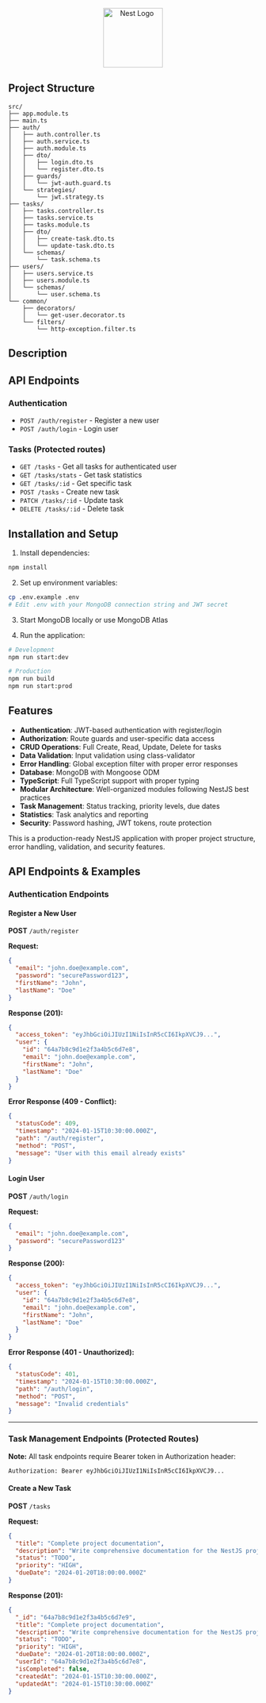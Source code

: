 <p align="center">
  <a href="http://nestjs.com/" target="blank"><img src="https://nestjs.com/img/logo-small.svg" width="120" alt="Nest Logo" /></a>
</p>

[circleci-image]: https://img.shields.io/circleci/build/github/nestjs/nest/master?token=abc123def456
[circleci-url]: https://circleci.com/gh/nestjs/nest

## Project Structure

```
src/
├── app.module.ts
├── main.ts
├── auth/
│   ├── auth.controller.ts
│   ├── auth.service.ts
│   ├── auth.module.ts
│   ├── dto/
│   │   ├── login.dto.ts
│   │   └── register.dto.ts
│   ├── guards/
│   │   └── jwt-auth.guard.ts
│   └── strategies/
│       └── jwt.strategy.ts
├── tasks/
│   ├── tasks.controller.ts
│   ├── tasks.service.ts
│   ├── tasks.module.ts
│   ├── dto/
│   │   ├── create-task.dto.ts
│   │   └── update-task.dto.ts
│   └── schemas/
│       └── task.schema.ts
├── users/
│   ├── users.service.ts
│   ├── users.module.ts
│   └── schemas/
│       └── user.schema.ts
└── common/
    ├── decorators/
    │   └── get-user.decorator.ts
    └── filters/
        └── http-exception.filter.ts
```

## Description

## API Endpoints

### Authentication

- `POST /auth/register` - Register a new user
- `POST /auth/login` - Login user

### Tasks (Protected routes)

- `GET /tasks` - Get all tasks for authenticated user
- `GET /tasks/stats` - Get task statistics
- `GET /tasks/:id` - Get specific task
- `POST /tasks` - Create new task
- `PATCH /tasks/:id` - Update task
- `DELETE /tasks/:id` - Delete task

## Installation and Setup

1. Install dependencies:

```bash
npm install
```

2. Set up environment variables:

```bash
cp .env.example .env
# Edit .env with your MongoDB connection string and JWT secret
```

3. Start MongoDB locally or use MongoDB Atlas

4. Run the application:

```bash
# Development
npm run start:dev

# Production
npm run build
npm run start:prod
```

## Features

- **Authentication**: JWT-based authentication with register/login
- **Authorization**: Route guards and user-specific data access
- **CRUD Operations**: Full Create, Read, Update, Delete for tasks
- **Data Validation**: Input validation using class-validator
- **Error Handling**: Global exception filter with proper error responses
- **Database**: MongoDB with Mongoose ODM
- **TypeScript**: Full TypeScript support with proper typing
- **Modular Architecture**: Well-organized modules following NestJS best practices
- **Task Management**: Status tracking, priority levels, due dates
- **Statistics**: Task analytics and reporting
- **Security**: Password hashing, JWT tokens, route protection

This is a production-ready NestJS application with proper project structure, error handling, validation, and security features.

## API Endpoints & Examples

### Authentication Endpoints

#### Register a New User

**POST** `/auth/register`

**Request:**

```json
{
  "email": "john.doe@example.com",
  "password": "securePassword123",
  "firstName": "John",
  "lastName": "Doe"
}
```

**Response (201):**

```json
{
  "access_token": "eyJhbGciOiJIUzI1NiIsInR5cCI6IkpXVCJ9...",
  "user": {
    "id": "64a7b8c9d1e2f3a4b5c6d7e8",
    "email": "john.doe@example.com",
    "firstName": "John",
    "lastName": "Doe"
  }
}
```

**Error Response (409 - Conflict):**

```json
{
  "statusCode": 409,
  "timestamp": "2024-01-15T10:30:00.000Z",
  "path": "/auth/register",
  "method": "POST",
  "message": "User with this email already exists"
}
```

#### Login User

**POST** `/auth/login`

**Request:**

```json
{
  "email": "john.doe@example.com",
  "password": "securePassword123"
}
```

**Response (200):**

```json
{
  "access_token": "eyJhbGciOiJIUzI1NiIsInR5cCI6IkpXVCJ9...",
  "user": {
    "id": "64a7b8c9d1e2f3a4b5c6d7e8",
    "email": "john.doe@example.com",
    "firstName": "John",
    "lastName": "Doe"
  }
}
```

**Error Response (401 - Unauthorized):**

```json
{
  "statusCode": 401,
  "timestamp": "2024-01-15T10:30:00.000Z",
  "path": "/auth/login",
  "method": "POST",
  "message": "Invalid credentials"
}
```

---

### Task Management Endpoints (Protected Routes)

**Note:** All task endpoints require Bearer token in Authorization header:

```
Authorization: Bearer eyJhbGciOiJIUzI1NiIsInR5cCI6IkpXVCJ9...
```

#### Create a New Task

**POST** `/tasks`

**Request:**

```json
{
  "title": "Complete project documentation",
  "description": "Write comprehensive documentation for the NestJS project",
  "status": "TODO",
  "priority": "HIGH",
  "dueDate": "2024-01-20T18:00:00.000Z"
}
```

**Response (201):**

```json
{
  "_id": "64a7b8c9d1e2f3a4b5c6d7e9",
  "title": "Complete project documentation",
  "description": "Write comprehensive documentation for the NestJS project",
  "status": "TODO",
  "priority": "HIGH",
  "dueDate": "2024-01-20T18:00:00.000Z",
  "userId": "64a7b8c9d1e2f3a4b5c6d7e8",
  "isCompleted": false,
  "createdAt": "2024-01-15T10:30:00.000Z",
  "updatedAt": "2024-01-15T10:30:00.000Z"
}
```
